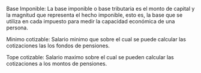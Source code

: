 Base Imponible: La base imponible o base tributaria es el monto de capital y la magnitud que representa el hecho imponible, esto es, la base que se utiliza en cada impuesto para medir la capacidad económica de una persona.

Minimo cotizable: Salario minimo que sobre el cual se puede calcular las cotizaciones las los fondos de pensiones.

Tope cotizable: Salario maximo sobre el cual se pueden calcular las cotizaciones a los montos de pensiones.